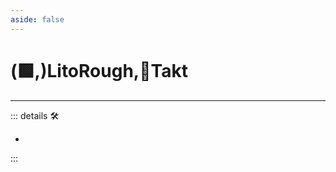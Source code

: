 ```yaml
---
aside: false
---
```

# (🟩,)<ekos>LitoRough</ekos>,🔻<via>Takt</via>

---

<!-- =================================================== -->
<!-- =================================================== -->
<!-- =================================================== -->
<!-- =================================================== -->
<!-- =================================================== -->
::: details 🛠

-

:::
